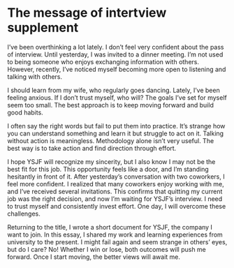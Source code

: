 # The message of intertview supplement
I’ve been overthinking a lot lately.
I don’t feel very confident about the pass of interview.
Until yesterday, I was invited to a dinner meeting.
I’m not used to being someone who enjoys exchanging information with others.
However, recently, I’ve noticed myself becoming more open to listening and talking with others.

I should learn from my wife, who regularly goes dancing.
Lately, I’ve been feeling anxious. If I don’t trust myself, who will?
The goals I’ve set for myself seem too small. 
The best approach is to keep moving forward and build good habits.

I often say the right words but fail to put them into practice.
It’s strange how you can understand something and learn it but struggle to act on it.
Talking without action is meaningless.
Methodology alone isn’t very useful. The best way is to take action and find direction through effort.

I hope YSJF will recognize my sincerity, but I also know I may not be the best fit for this job.
This opportunity feels like a door, and I’m standing hesitantly in front of it.
After yesterday’s conversation with two coworkers, I feel more confident.
I realized that many coworkers enjoy working with me, and I’ve received several invitations.
This confirms that quitting my current job was the right decision, and now I’m waiting for YSJF’s interview.
I need to trust myself and consistently invest effort. One day, I will overcome these challenges.

Returning to the title, I wrote a short document for YSJF, the company I want to join.
In this essay, I shared my work and learning experiences from university to the present.
I might fail again and seem strange in others’ eyes, but do I care? No!
Whether I win or lose, both outcomes will push me forward.
Once I start moving, the better views will await me.
